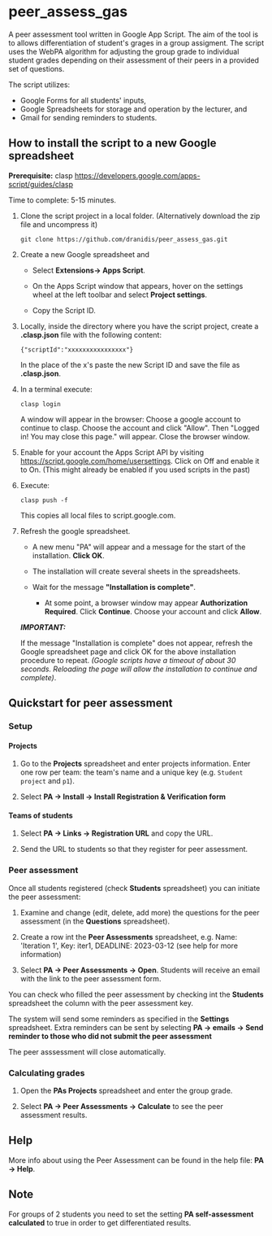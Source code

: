 # peer_assess_gas
A peer assessment tool written in Google App Script. The aim of the tool is to allows differentiation of student's grages in a group assigment. 
The script uses the WebPA algorithm for adjusting the group grade to individual
student grades depending on their assessment of their peers in a provided set of questions.

The script utilizes:
* Google Forms for all students' inputs, 
* Google Spreadsheets for storage and operation by the lecturer, and 
* Gmail for sending reminders to students. 

## How to install the script to a new Google spreadsheet

**Prerequisite:** clasp https://developers.google.com/apps-script/guides/clasp

Time to complete: 5-15 minutes.

1. Clone the script project in a local folder. (Alternatively download the zip file and uncompress it)
    ```
    git clone https://github.com/dranidis/peer_assess_gas.git
    ```

1. Create a new Google spreadsheet and 

    * Select **Extensions-> Apps Script**. 

    * On the Apps Script window that appears, hover on the settings wheel at the left toolbar and select **Project settings**. 
    
    * Copy the Script ID.

1. Locally, inside the directory where you have the script project, create a **.clasp.json** file with the following content:

    ```
    {"scriptId":"xxxxxxxxxxxxxxxx"}
    ```

    In the place of the x's paste the new Script ID and save the file as **.clasp.json**.

1. In a terminal execute:

    ```
    clasp login
    ```

    A window will appear in the browser: Choose a google account to continue to clasp.
Choose the account and click "Allow". Then "Logged in! You may close this page." will appear. Close the browser window.

1. Enable for your account the Apps Script API by visiting 
https://script.google.com/home/usersettings. 
Click on Off and enable it to On. (This might already be enabled if you used scripts in the past)

1. Execute:
    ```
    clasp push -f
    ```

    This copies all local files to script.google.com.

1. Refresh the google spreadsheet. 
    * A new menu "PA" will appear and a message for the start of the installation. **Click OK**. 
    
    * The installation will create several sheets in the spreadsheets.
    
    * Wait for the message **"Installation is complete"**. 


        * At some point, a browser window may appear **Authorization Required**. Click **Continue**. Choose your account and click **Allow**. 

    ***IMPORTANT:***

    If the message "Installation is complete" does not appear, refresh the Google spreadsheet page and click OK for the above installation procedure to repeat. *(Google scripts have a timeout of about 30 seconds. Reloading the page will allow the installation to continue and complete)*.


## Quickstart for peer assessment 

### Setup

#### Projects

1. Go to the **Projects** spreadsheet and enter projects information. Enter one row  per team: the team's name and a unique key (e.g. `Student project` and `p1`).

1. Select **PA -> Install -> Install Registration & Verification form** 

#### Teams of students

1. Select **PA -> Links -> Registration URL** and copy the URL. 

1. Send the URL to students so that they register for peer assessment.


### Peer assessment

Once all students registered (check **Students** spreadsheet) you can initiate the peer assessment:

1. Examine and change (edit, delete, add more) the questions for the peer assessment (in the **Questions** spreadsheet).

2. Create a row int the **Peer Assessments** spreadsheet, e.g. Name: 'Iteration 1', Key: iter1, DEADLINE: 2023-03-12 (see help for more information) 

3. Select **PA -> Peer Assessments -> Open**. Students will receive an email with the link to the peer assessment form. 

You can check who filled the peer assessment by checking int the **Students** spreadsheet the column with the peer assessment key.

The system will send some reminders as specified in the **Settings** spreadsheet. Extra reminders can be sent by selecting **PA -> emails -> Send reminder to those who did not submit the peer assessment**

The peer asssessment will close automatically. 

### Calculating grades

1. Open the **PAs Projects** spreadsheet and enter the group grade.

2. Select **PA -> Peer Assessments -> Calculate** to see the peer assessment results.

## Help
More info about using the Peer Assessment can be found in the help file: **PA -> Help**.     


## Note

For groups of 2 students you need to set the setting **PA self-assessment calculated** to true in order to get differentiated results.



